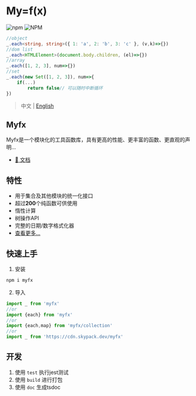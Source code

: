 # My=f(x)
![npm](https://img.shields.io/npm/v/myfx?style=plastic)
![NPM](https://img.shields.io/npm/l/myfx)

```ts
//object
_.each<string, string>({ 1: 'a', 2: 'b', 3: 'c' }, (v,k)=>{})
//dom list
_.each<HTMLElement>(document.body.children, (el)=>{})
//array
_.each([1, 2, 3], num=>{})
//set
_.each(new Set([1, 2, 3]), num=>{
    if(...)
        return false// 可以随时中断循环
})
```

> 中文 | [English](./README.md)

## Myfx
Myfx是一个模块化的工具函数库，具有更高的性能、更丰富的函数、更直观的声明...

- [📑 文档](https://holyhigh2.github.io/myfx/)

## 特性
- 用于集合及其他模块的统一化接口
- 超过**200**个纯函数可供使用
- 惰性计算
- 树操作API
- 完整的日期/数字格式化器
- [查看更多...](https://holyhigh2.github.io/myfx/api/readme/)

## 快速上手
1. 安装
```sh
npm i myfx
```
2. 导入
```ts
import _ from 'myfx'
//or
import {each} from 'myfx'
//or
import {each,map} from 'myfx/collection'
//or
import _ from 'https://cdn.skypack.dev/myfx'
```

## 开发
1. 使用 `test` 执行jest测试 
2. 使用 `build` 进行打包
3. 使用 `doc` 生成tsdoc